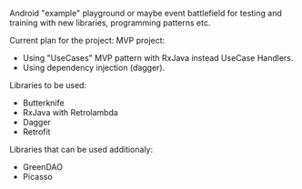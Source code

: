 Android "example" playground or maybe event battlefield for testing and training with new libraries, programming patterns etc.

Current plan for the project:
MVP project:
- Using "UseCases" MVP pattern with RxJava instead UseCase Handlers.
- Using dependency injection (dagger).

Libraries to be used:
- Butterknife
- RxJava with Retrolambda
- Dagger
- Retrofit

Libraries that can be used additionaly:
- GreenDAO
- Picasso
